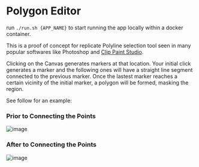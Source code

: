 # Polygon Editor

run `./run.sh {APP_NAME}` 
to start running the app locally within a docker container. 

This is a proof of concept for replicate Polyline selection tool seen in many popular softwares like Photoshop and [Clip Paint Studio](https://support.clip-studio.com/en-us/faq/articles/20200023). 

Clicking on the Canvas generates markers at that location. Your initial click generates a marker and the following ones will have a straight line segment connected to the previous marker. Once the lastest marker reaches a certain vicinity of the initial marker, a polygon will be formed, masking the region.

See follow for an example:

### Prior to Connecting the Points
![image](https://github.com/houchongchan/PolygonEditor/assets/30061766/d350d597-a4d7-41bc-8215-971bce54fea1)

### After to Connecting the Points
![image](https://github.com/houchongchan/PolygonEditor/assets/30061766/37648001-7d9a-47e6-850a-9bfaaffd588b)

